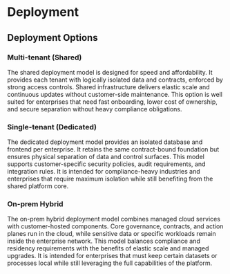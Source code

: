 # Deployment

## Deployment Options

### Multi-tenant (Shared)
The shared deployment model is designed for speed and affordability.
It provides each tenant with logically isolated data and contracts, enforced by strong access controls.
Shared infrastructure delivers elastic scale and continuous updates without customer-side maintenance.
This option is well suited for enterprises that need fast onboarding, lower cost of ownership, and secure separation without heavy compliance obligations.

### Single-tenant (Dedicated)
The dedicated deployment model provides an isolated database and frontend per enterprise.
It retains the same contract-bound foundation but ensures physical separation of data and control surfaces.
This model supports customer-specific security policies, audit requirements, and integration rules.
It is intended for compliance-heavy industries and enterprises that require maximum isolation while still benefiting from the shared platform core.

### On-prem Hybrid
The on-prem hybrid deployment model combines managed cloud services with customer-hosted components.
Core governance, contracts, and action planes run in the cloud, while sensitive data or specific workloads remain inside the enterprise network.
This model balances compliance and residency requirements with the benefits of elastic scale and managed upgrades.
It is intended for enterprises that must keep certain datasets or processes local while still leveraging the full capabilities of the platform.